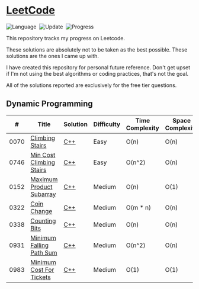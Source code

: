 # [LeetCode](https://leetcode.com/problemset/all/)

![Language](https://img.shields.io/badge/language-C++11-orange.svg)&nbsp;
![Update](https://img.shields.io/badge/update-daily-green.svg)&nbsp;
![Progress](https://img.shields.io/badge/progress-7-ff69b4.svg)&nbsp;

This repository tracks my progress on Leetcode.

These solutions are absolutely not to be taken as the best possible. These solutions are the ones I came up with.

I have created this repository for personal future reference. Don't get upset if I'm not using the best algorithms or coding practices, that's not the goal.

All of the solutions reported are exclusively for the free tier questions.


## Dynamic Programming
|  #  | Title |  Solution | Difficulty | Time Complexity | Space Complexity |
|-----| ----- | --------- | ---------- | --------------- | --------------- |
0070 | [Climbing Stairs](https://leetcode.com/problems/climbing-stairs/) | [C++](./dynamic-programming/climbing-stairs/source.cpp) | Easy | O(n) | O(n) |||
0746 | [Min Cost Climbing Stairs](https://leetcode.com/problems/min-cost-climbing-stairs/)  | [C++](./dynamic-programming/min-cost-climbing-stairs/source.cpp) | Easy | O(n^2) | O(n) |||
0152 | [Maximum Product Subarray](https://leetcode.com/problems/maximum-product-subarray/) | [C++](./dynamic-programming/maximum-product-subarray/source.cpp) | Medium | O(n) | O(1) |||
0322 | [Coin Change](https://leetcode.com/problems/coin-change/) | [C++](./dynamic-programming/coin-change/source.cpp) | Medium | O(m * n) | O(n) |||
0338 | [Counting Bits](https://leetcode.com/problems/counting-bits/) | [C++](./dynamic-programming/counting-bits/source.cpp) | Medium | O(n) | O(n) |||
0931 | [Minimum Falling Path Sum](https://leetcode.com/problems/minimum-falling-path-sum/) | [C++](./dynamic-programming/minimum-falling-path-sum/source.cpp) | Medium | O(n^2) | O(n) |||
0983 | [Minimum Cost For Tickets](https://leetcode.com/problems/minimum-cost-for-tickets/) | [C++](./dynamic-programming/minimum-cost-for-tickets/source.cpp) | Medium | O(1) | O(1) |||


